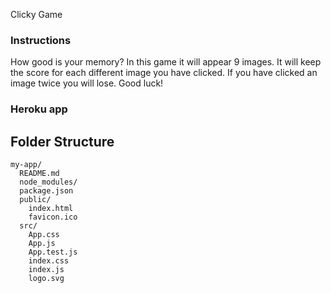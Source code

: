 Clicky Game

### Instructions

How good is your memory? In this game it will appear 9 images. It will keep the score for each different image you have clicked. If you have clicked an image twice you will lose. Good luck!

### Heroku app

## Folder Structure

```
my-app/
  README.md
  node_modules/
  package.json
  public/
    index.html
    favicon.ico
  src/
    App.css
    App.js
    App.test.js
    index.css
    index.js
    logo.svg
```
